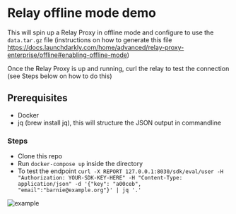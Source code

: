 # Relay offline mode demo

This will spin up a Relay Proxy in offline mode and configure to use the `data.tar.gz` file (instructions on how to generate this file https://docs.launchdarkly.com/home/advanced/relay-proxy-enterprise/offline#enabling-offline-mode)

Once the Relay Proxy is up and running, curl the relay to test the connection (see Steps below on how to do this)


## Prerequisites
- Docker
- jq (brew install jq), this will structure the JSON output in commandline


### Steps
- Clone this repo
- Run `docker-compose up` inside the directory
- To test the endpoint `curl -X REPORT 127.0.0.1:8030/sdk/eval/user -H "Authorization: YOUR-SDK-KEY-HERE" -H "Content-Type: application/json" -d '{"key": "a00ceb", "email":"barnie@example.org"}' | jq '.'`

![example](https://user-images.githubusercontent.com/17419302/101868772-e9180080-3b32-11eb-84cc-0a46e12cc1ff.png)

